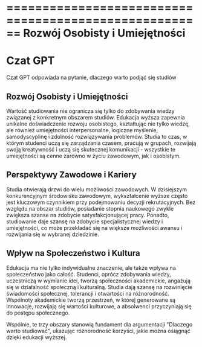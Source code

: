 

======================================================
Rozwój Osobisty i Umiejętności
======================================================

Czat GPT
======================================================

Czat GPT odpowiada na pytanie, dlaczego warto podjąć się studiów

Rozwój Osobisty i Umiejętności
---------------------------------------------------------------------
Wartość studiowania nie ogranicza się tylko do zdobywania wiedzy związanej z konkretnym obszarem studiów. Edukacja wyższa zapewnia unikalne doświadczenie rozwoju osobistego, kształtując nie tylko wiedzę, ale również umiejętności interpersonalne, logiczne myślenie, samodyscyplinę i zdolność rozwiązywania problemów. Studia to czas, w którym studenci uczą się zarządzania czasem, pracują w grupach, rozwijają swoją kreatywność i uczą się skutecznej komunikacji - wszystkie te umiejętności są cenne zarówno w życiu zawodowym, jak i osobistym.

Perspektywy Zawodowe i Kariery
----------------------------------------------------------------------
Studia otwierają drzwi do wielu możliwości zawodowych. W dzisiejszym konkurencyjnym środowisku zawodowym, wykształcenie wyższe często jest kluczowym czynnikiem przy podejmowaniu decyzji rekrutacyjnych. Bez względu na obszar studiów, posiadanie stopnia naukowego zwykle zwiększa szanse na zdobycie satysfakcjonującej pracy. Ponadto, studiowanie daje szansę na zdobycie specjalistycznej wiedzy i umiejętności, co może przekładać się na większe możliwości awansu i rozwijania się w wybranej dziedzinie.

Wpływ na Społeczeństwo i Kultura
----------------------------------------------------------------------
Edukacja ma nie tylko indywidualne znaczenie, ale także wpływa na społeczeństwo jako całość. Studenci, oprócz zdobywania wiedzy, uczestniczą w wymianie idei, tworzą społeczności akademickie, angażują się w działalność społeczną i kulturalną. Studia dają szansę na rozwinięcie świadomości społecznej, tolerancji i otwartości na różnorodność. Wspólnoty akademickie tworzą przestrzeń, w której generowane są innowacje, rozwijają się wartości kulturowe, a absolwenci przyczyniają się do postępu społecznego.

Wspólnie, te trzy obszary stanowią fundament dla argumentacji "Dlaczego warto studiować", ukazując różnorodność korzyści, jakie można osiągnąć dzięki edukacji wyższej.


